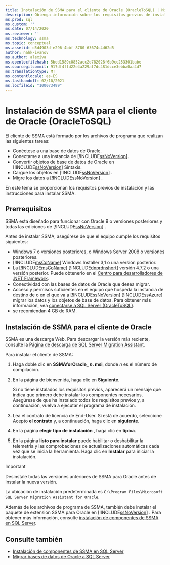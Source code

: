 ```yaml
---
title: Instalación de SSMA para el cliente de Oracle (OracleToSQL) | Microsoft Docs
description: Obtenga información sobre los requisitos previos de instalación para el SQL Server Migration Assistant (SSMA) para el cliente de Oracle y cómo instalar.
ms.prod: sql
ms.custom: ''
ms.date: 07/14/2020
ms.reviewer: ''
ms.technology: ssma
ms.topic: conceptual
ms.assetid: d5d4903d-e296-4bbf-8780-63674c4d62d5
author: nahk-ivanov
ms.author: alexiva
ms.openlocfilehash: 5bed1589c0852acc2d782028f6b9cc253301babe
ms.sourcegitcommit: 917df4ffd22e4a229af7dc481dcce3ebba0aa4d7
ms.translationtype: MT
ms.contentlocale: es-ES
ms.lasthandoff: 02/10/2021
ms.locfileid: "100073499"
---
```

# <a name="installing-ssma-for-oracle-client-oracletosql"></a>Instalación de SSMA para el cliente de Oracle (OracleToSQL)

El cliente de SSMA está formado por los archivos de programa que realizan las siguientes tareas:  
  
- Conéctese a una base de datos de Oracle.
- Conectarse a una instancia de [!INCLUDE[ssNoVersion](../../includes/ssnoversion-md.md)].
- Convertir objetos de base de datos de Oracle en [!INCLUDE[ssNoVersion](../../includes/ssnoversion-md.md)] Sintaxis.
- Cargue los objetos en [!INCLUDE[ssNoVersion](../../includes/ssnoversion-md.md)] .
- Migre los datos a [!INCLUDE[ssNoVersion](../../includes/ssnoversion-md.md)] .

En este tema se proporcionan los requisitos previos de instalación y las instrucciones para instalar SSMA.

## <a name="prerequisites"></a>Prerrequisitos

SSMA está diseñado para funcionar con Oracle 9 o versiones posteriores y todas las ediciones de [!INCLUDE[ssNoVersion](../../includes/ssnoversion-md.md)] .

Antes de instalar SSMA, asegúrese de que el equipo cumple los requisitos siguientes:

- Windows 7 o versiones posteriores, o Windows Server 2008 o versiones posteriores.
- [!INCLUDE[msCoName](../../includes/msconame_md.md)] Windows Installer 3,1 o una versión posterior.
- La [!INCLUDE[msCoName](../../includes/msconame_md.md)] [!INCLUDE[dnprdnshort](../../includes/dnprdnshort_md.md)] versión 4.7.2 o una versión posterior. Puede obtenerlo en el [Centro para desarrolladores de .NET Framework](https://go.microsoft.com/fwlink/?LinkId=48882).
- Conectividad con las bases de datos de Oracle que desea migrar.
- Acceso y permisos suficientes en el equipo que hospeda la instancia de destino de o en el que va a [!INCLUDE[ssNoVersion](../../includes/ssnoversion-md.md)] [!INCLUDE[ssAzure](../../includes/ssazure_md.md)] migrar los datos y los objetos de base de datos. Para obtener más información, vea [conectarse a SQL Server &#40;OracleToSQL&#41;](../../ssma/oracle/connecting-to-sql-server-oracletosql.md).
- se recomiendan 4 GB de RAM.  
  
## <a name="installing-the-ssma-for-oracle-client"></a>Instalación de SSMA para el cliente de Oracle

SSMA es una descarga Web. Para descargar la versión más reciente, consulte la [Página de descarga de SQL Server Migration Assistant](https://aka.ms/ssmafororacle).

Para instalar el cliente de SSMA:

1. Haga doble clic en **SSMAforOracle_ *n*. msi**, donde *n* es el número de compilación.
2. En la página de bienvenida, haga clic en **Siguiente**.

   Si no tiene instalados los requisitos previos, aparecerá un mensaje que indica que primero debe instalar los componentes necesarios. Asegúrese de que ha instalado todos los requisitos previos y, a continuación, vuelva a ejecutar el programa de instalación.  

3. Lea el contrato de licencia de End-User. Si está de acuerdo, seleccione Acepto **el contrato** y, a continuación, haga clic en **siguiente**.
4. En la página **elegir tipo de instalación** , haga clic en **típica**.
5. En la página **listo para instalar** puede habilitar o deshabilitar la telemetría y las comprobaciones de actualizaciones automáticas cada vez que se inicia la herramienta. Haga clic en **Instalar** para iniciar la instalación.

> [!IMPORTANT]
> Desinstale todas las versiones anteriores de SSMA para Oracle antes de instalar la nueva versión.

La ubicación de instalación predeterminada es `C:\Program Files\Microsoft SQL Server Migration Assistant for Oracle`.

Además de los archivos de programa de SSMA, también debe instalar el paquete de extensión SSMA para Oracle en [!INCLUDE[ssNoVersion](../../includes/ssnoversion-md.md)] . Para obtener más información, consulte [instalación de componentes de SSMA en SQL Server](../../ssma/oracle/installing-ssma-components-on-sql-server-oracletosql.md).

## <a name="see-also"></a>Consulte también

- [Instalación de componentes de SSMA en SQL Server](../../ssma/oracle/installing-ssma-components-on-sql-server-oracletosql.md)
- [Migrar bases de datos de Oracle a SQL Server](../../ssma/oracle/migrating-oracle-databases-to-sql-server-oracletosql.md)
